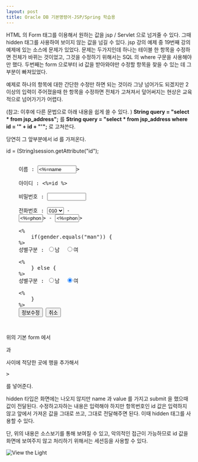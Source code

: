 ```yaml
---
layout: post
title: Oracle DB 기본명령어-JSP/Spring 학습용
---
```


HTML 의 Form 태그를 이용해서 원하는 값을 jsp / Servlet 으로 넘겨줄 수 있다. 그때 hidden 태그를 사용하여 보이지 않는 값을 넘길 수 있다.
jsp 강의 예제 중 19번째 강의 예제에 있는 소스에 문제가 있었다. 
문제는 두가지인데 하나는 테이블 한 항목을 수정하면 전체가 바뀌는 것이었고, 그것을 수정하기 위해서는 SQL 의 where 구문을 사용해야만 했다.
두번째는 form 으로부터 id 값을 받아와야만 수정할 항목을 찾을 수 있는 데 그 부분이 빠져있었다.

예제로 하나의 항목에 대한 간단한 수정만 하면 되는 것이라 그냥 넘어가도 되겠지만 2 이상의 입력이 주어졌을때 한 항목을 수정하면 전체가 고쳐져서 덮어써지는 현상은 교육적으로 넘어가기가 어렵다.

(참고: 이후에 다른 문법으로 아래 내용을 쉽게 쓸 수 있다. )
**String query = "select * from jsp_address";**
를
**String query = "select * from jsp_address where id = '" + id + "'";**
로 고쳐쓴다.

당연히 그 앞부분에서 id 를 가져온다.

id = (String)session.getAttribute("id");

<pre>
<form action="ModifyOk" method="post">
	이름 : <input type="text" name="name" size="10" value=<%=name %>><br />
	아이디 : <%=id %><br />
	비밀번호 : <input type="text" name="pw" size="10"><br />
	전화번호 : <select name="phone1">
		<option value="010">010</option>
		<option value="016">016</option>
		<option value="017">017</option>
		<option value="018">018</option>
		<option value="019">019</option>
		<option value="011">011</option>
	</select> - 
	<input type="text" name="phone2" size="5" value=<%=phone2 %>> - <input type="text" name="phone3" size="5" value=<%=phone3 %>> <br />
	<%
		if(gender.equals("man")) {
	%>
	성별구분 : <input type="radio" name="gender" value="man" checked="checked">남 &nbsp;<input type="radio" name="gender" value="woman">여 <br />
	<%
		} else {
	%>
	성별구분 : <input type="radio" name="gender" value="man" >남 &nbsp;<input type="radio" name="gender" value="woman" checked="checked">여 <br />
	<%
		}
	%>
	<input type="submit" value="정보수정"> <input type="reset" value="취소">
</form>
</pre>

위의 기본 form 에서 <form> 과 </form> 사이에 적당한 곳에 행을 추가해서 
<pre>
<input type="hidden" name="id" value=<%=id %>>
</pre>

를 넣어준다.

hidden 타입은 화면에는 나오지 않지만 name 과 value 를 가지고 submit 을 했으때 값이 전달된다. 수정하고자하는 내용은 입력해야 하지만 항목번호인 id 값은 입력하지 않고 앞에서 가져온 값을 그대로 쓰고, 그대로 전달해주면 된다. 이때 hidden 태그를 사용할 수 있다.

단, 위의 내용은 소스보기를 통해 보여질 수 있고, 악의적인 접근이 가능하므로 id 값을 화면에 보여주지 않고 처리하기 위해서는 세션등을 사용할 수 있다.

![View the Light](https://user-images.githubusercontent.com/3831276/40279649-1018e714-5c81-11e8-862b-7691f3719d0f.jpg "Girl with Light")

